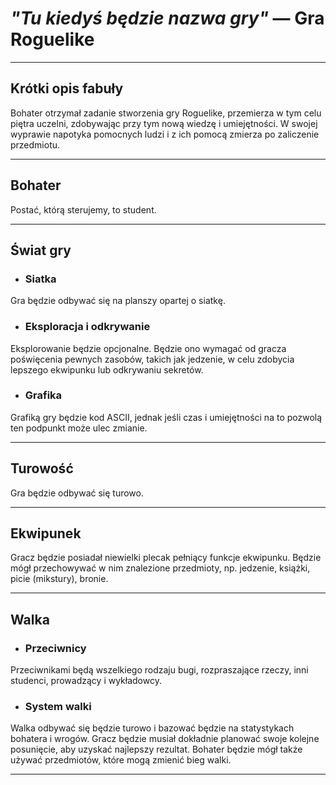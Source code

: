 # _"Tu kiedyś będzie nazwa gry"_ — Gra Roguelike 

---

## Krótki opis fabuły

Bohater otrzymał zadanie stworzenia gry Roguelike, przemierza w tym celu piętra uczelni, zdobywając przy tym nową wiedzę i umiejętności.
W swojej wyprawie napotyka pomocnych ludzi i z ich pomocą zmierza po zaliczenie przedmiotu.

---

## Bohater

Postać, którą sterujemy, to student.

---

## Świat gry

* ### Siatka

Gra będzie odbywać się na planszy opartej o siatkę.

* ### Eksploracja i odkrywanie

Eksplorowanie będzie opcjonalne. Będzie ono wymagać od gracza poświęcenia pewnych zasobów, takich jak jedzenie, w celu zdobycia lepszego ekwipunku lub odkrywaniu sekretów.

* ### Grafika

Grafiką gry będzie kod ASCII, jednak jeśli czas i umiejętności na to pozwolą ten podpunkt może ulec zmianie.

---

## Turowość

Gra będzie odbywać się turowo.

---

## Ekwipunek

Gracz będzie posiadał niewielki plecak pełniący funkcje ekwipunku. Będzie mógł przechowywać w nim znalezione przedmioty, np. jedzenie, książki, picie (mikstury), bronie. 

---

## Walka

* ### Przeciwnicy

Przeciwnikami będą wszelkiego rodzaju bugi, rozpraszające rzeczy, inni studenci, prowadzący i wykładowcy.

* ### System walki

Walka odbywać się będzie turowo i bazować będzie na statystykach bohatera i wrogów. Gracz będzie musiał dokładnie planować swoje kolejne posunięcie, aby uzyskać najlepszy rezultat.
Bohater będzie mógł także używać przedmiotów, które mogą zmienić bieg walki.

---
